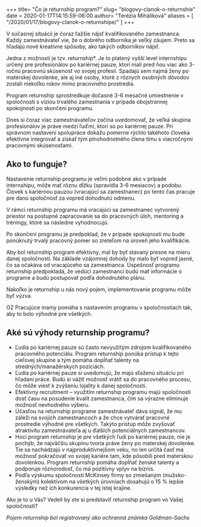 +++ 
title= "Čo je returnship program?"
slug= "blogovy-clanok-o-returnshie"
date = 2020-01-17T14:15:59-06:00 
author= "Terézia Miháliková"
aliases = [
"/2020/01/17/blogovy-clanok-o-returnshipe/"
]
+++

V súčasnej situácii je čoraz ťažšie nájsť kvalifikovaného zamestnanca. Každý zamestnávateľ vie, že o dobrého odborníka
je veľký záujem. Preto sa hľadajú nové kreatívne spôsoby, ako takých odborníkov nájsť.
<!--more-->

Jedna z možností je tzv. returnship*. Je to platený vyšší level internshipu určený pre profesionálov po kariérnej pauze,
ktorí mali pred ňou viac ako 3-ročnú pracovnú skúsenosť vo svojej profesii. Spadajú sem najmä ženy po materskej
dovolenke, ale aj iné osoby, ktoré z rôznych osobných dôvodov zostali niekoľko rokov mimo pracovného prostredia.

Program returnship sprostredkuje dočasné 3-6 mesačné umiestnenie v spoločnosti s víziou trvalého zamestnania v prípade
obojstrannej spokojnosti po skončení programu.

Dnes si čoraz viac zamestnávateľov začína uvedomovať, že veľká skupina profesionálov je práve medzi ľuďmi, ktorí sú po
kariérnej pauze. Pri správnom nastavení spolupráce dokážu pomerne rýchlo takéhoto človeka efektívne integrovať a získať
tým plnohodnotného člena tímu s viacročnými pracovnými skúsenosťami.

## Ako to funguje?

Nastavenie returnship programu je veľmi podobné ako v prípade internshipu, môže mať rôznu dĺžku (spravidla 3-6 mesiacov)
a podobu. Človek s kariérnou pauzou (vracajúci sa zamestnanec) po tento čas pracuje pre danú spoločnosť za vopred
dohodnutú odmenu.

V rámci returnship programu má vracajúci sa zamestnanec vytvorený priestor na postupné zapracovanie sa do pracovných
úloh, mentoring a tréningy, ktoré sa následne vyhodnocujú.

Po skončení programu je predpoklad, že v prípade spokojnosti mu bude ponúknutý trvalý pracovný pomer so zreteľom na
úroveň jeho kvalifikácie.

Aby bol returnship program efektívny, mal by byť stavaný presne na mieru danej spoločnosti. Na základe vzájomnej dohody
by malo byť vopred jasné, čo sa očakáva od vracajúceho sa zamestnanca. Úspešnosť programu returnship predpokladá, že
vedúci zamestnanci budú mať informácie o programe a budú postupovať podľa dohodnutého plánu.

Nakoľko je returnship u nás nový pojem, implementovanie programu môže byť výzva.

OZ Pracujúce mamy pomáha s nastavením programu v spoločnostiach tak, aby to bolo výhodné pre všetkých.

## Aké sú výhody returnship programu?

* Ľudia po kariérnej pauze sú často nevyužitým zdrojom kvalifikovaného pracovného potenciálu. Program returnship ponúka
  prístup k tejto cieľovej skupine a tým pomáha dopĺňať talenty na stredných/manažérskych pozíciách.
* Ľudia po kariérnej pauze si uvedomujú, že majú sťaženú situáciu pri hľadaní práce. Budú si vážiť možnosť vrátiť sa do
  pracovného procesu, čo môže viesť k zvýšeniu lojality k danej spoločnosti.
* Efektívny recruitment – využitím returnship programu majú spoločnosti dosť času na posúdenie kvalít zamestnanca, čím
  sa výrazne eliminuje možnosť nevhodného výberu.
* Účasťou na returnship programe zamestnávateľ dáva signál, že mu záleží na svojich zamestnancoch a že chce vytvárať
  pracovné prostredie výhodné pre všetkých. Takýto prístup môže zvyšovať atraktivitu zamestnávateľa aj u ďalších
  potenciálnych zamestnancov.
* Hoci program returnship je pre všetkých ľudí po kariérnej pauze, nie je pochýb, že najväčšiu skupinu tvoria práve ženy
  po materskej dovolenke. Tie sa nachádzajú v najproduktívnejšom veku, no len určitá časť má možnosť pokračovať vo
  svojej kariére tam, kde pôsobili pred materskou dovolenkou. Program returnship pomáha dopĺňať ženské talenty a
  podporuje rôznorodosť, čo má pozitívny vplyv na biznis.
* Podľa výskumu spoločnosti McKinsey firmy so zmiešaným (mužsko-ženským) kolektívom na všetkých úrovniach dosahujú o 15
  % lepšie výsledky než ich konkurencia v tej istej krajine.

Ako je to u Vás? Vedeli by ste si predstaviť returnship program vo Vašej spoločnosti?

_Pojem returnship bol registrovaný ako ochranná známka Goldman-Sachs_
